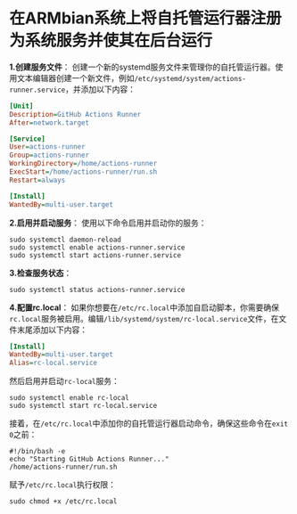 # 在ARMbian系统上将自托管运行器注册为系统服务并使其在后台运行

**1.创建服务文件**： 创建一个新的systemd服务文件来管理你的自托管运行器。使用文本编辑器创建一个新文件，例如`/etc/systemd/system/actions-runner.service`，并添加以下内容：

```ini
[Unit]
Description=GitHub Actions Runner
After=network.target

[Service]
User=actions-runner
Group=actions-runner
WorkingDirectory=/home/actions-runner
ExecStart=/home/actions-runner/run.sh
Restart=always

[Install]
WantedBy=multi-user.target
```

**2.启用并启动服务**： 使用以下命令启用并启动你的服务：

```shellscript
sudo systemctl daemon-reload
sudo systemctl enable actions-runner.service
sudo systemctl start actions-runner.service
```

**3.检查服务状态**：

```shellscript
sudo systemctl status actions-runner.service
```

**4.配置rc.local**： 如果你想要在`/etc/rc.local`中添加自启动脚本，你需要确保`rc.local`服务被启用。编辑`/lib/systemd/system/rc-local.service`文件，在文件末尾添加以下内容：

```ini
[Install]
WantedBy=multi-user.target
Alias=rc-local.service
```

然后启用并启动`rc-local`服务：

```shellscript
sudo systemctl enable rc-local
sudo systemctl start rc-local.service
```

接着，在`/etc/rc.local`中添加你的自托管运行器启动命令，确保这些命令在`exit 0`之前：

```shellscript
#!/bin/bash -e
echo "Starting GitHub Actions Runner..."
/home/actions-runner/run.sh
```

赋予`/etc/rc.local`执行权限：

```shellscript
sudo chmod +x /etc/rc.local
```


